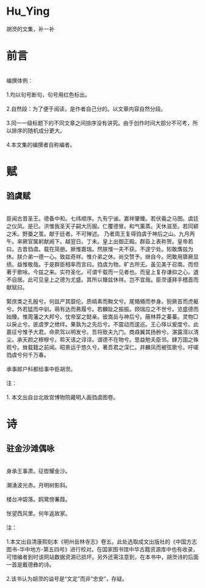 # Hu_Ying
胡濙的文集，补一补
# 前言
<br />编撰体例：<br />
<br />1.均以句号断句，句号用红色标出。<br />
<br />2.自然段：为了便于阅读，是作者自己分的。以文章内容自然分段。<br />
<br />3.同一一级标题下的不同文章之间排序没有讲究。由于创作时间大部分不可考，所以排序的随机成分更大。<br />
<br />4.本文集的编撰者自称编者。<br />

# 赋
## 驺虞赋
<br />臣闻古昔圣王。德备中和。七纬顺序。九有宁谧。嘉祥肇臻。若伏羲之马图。虞廷之仪凤。是已。洪惟我圣天子嗣大历服。仁覆德冒。和气薰蒸。天休滋至。若同颖之禾。野蚕之茧。献于廷者。不可殚述。
乃者周王复得驺虞于神后之山。九月丙午。率厥官属躬献阙下。越翌日。丁未。皇上出御正殿。群臣上表称贺。皇帝若曰。古昔驺虞。载在简册。厥惟嘉瑞。然朕惟一夫不获。不遑宁处。矧敢膺兹为休。朕介弟一德一心。致兹奇祥。惟介弟之休。尚交赞予。继自今。罔敢用隳厥显绩。益惟敬哉。于是群臣相率而言曰。驺虞为物。旷古所无。虽见美于召南。而但著于歌咏。今兹之来。实符圣化。可谓千载而一见者也。而皇上复存谦抑之心。退不自居。此可见皇上之德为尤盛。其所以臻兹休祥。岂不宜哉。臣濙谨拜手稽首而献赋曰。<br />
<br />緊庶类之孔殷兮。何兹产其靡伦。质缟素而黝文兮。尾翛翛而参身。猊厥首而虎躯兮。外若猛而中驯。萌有达而弗履兮。若麟趾之振振。顾瑞应之不世兮。览盛德而始臻。惟周藩之大邦兮。忱帝室之懿亲。彼嵩岳与神后兮。蔽林莽之蓁蓁。灵物□以戾止兮。匪虞罗之绁绊。果孰为之先后兮。不震动而逡巡。王心怿以爰度兮。此嘉征兮惟予大君。命夙驾以明发兮。吾将致夫九门。商猋翼其扬舲兮。湛露湑以清尘。承天颜之穆穆兮。聆天语之谆谆。谓德不在物兮。思益勉夫臣邻。肆万国之殊观兮。耸载籍之前闻。昭景运于悠久兮。著吾君之深仁。并麟凤而被弦歌兮。吁嗟驺虞兮何千万春。<br />
<br />承事郎户科都给事中臣胡濙。<br />
<br />注：<br />
<br />1. 本文出自台北故宫博物院藏明人画驺虞图卷。<br />

# 诗
## 驻金沙滩偶咏
<br />身承王事肃。征辔耀金沙。<br />
<br />潮湧波光赤。月明树影斜。<br />
<br />楼台冲碧落。鸥鹭傍蒹葭。<br />
<br />怅望西风里。何年返故家。<br />
<br />注：<br />
<br />1.本文出自清康熙刻本《明州岳林寺志》卷五。此处选取成文出版社的《中国方志图书-华中地方-第五四号》进行校对。在国家图书馆中华古籍资源库中也有收录，可惜编者到时该网站数据资源已损坏。另外还需注意到，在本书中，胡濙诗的后面一首是戴德彝的诗。<br />
<br />2.该书认为胡濙的谥号是“文定”而非“忠安”，存疑。<br />
